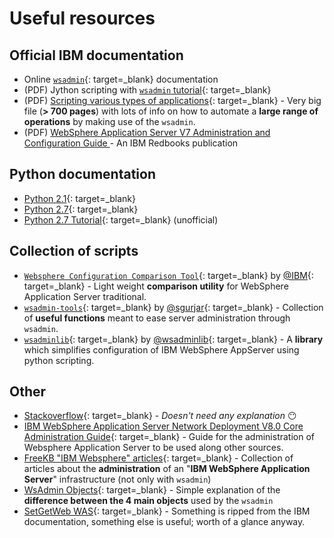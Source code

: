 # Useful resources
## Official IBM documentation
- Online [`wsadmin`](https://www.ibm.com/docs/en/was-nd/9.0.5?topic=90-scripting-application-serving-environment-wsadmin){: target=_blank} documentation
- (PDF) Jython scripting with [`wsadmin` tutorial](https://www.ibm.com/support/pages/system/files/inline-files/WP100963_-_Jython_Scripting_with_wsadmin_tutorial.pdf){: target=_blank}
- (PDF) [Scripting various types of applications](https://manuals.plus/m/a3f2027765fec18d3a3e7771b7e679a6256fa65578c6e2cbc4ec283914d1e703.pdf){: target=_blank} - Very big file (**> 700 pages**) with lots of info on how to automate a **large range of operations** by making use of the `wsadmin`.
- (PDF) [WebSphere Application Server V7 Administration and Configuration Guide
](https://www.redbooks.ibm.com/abstracts/sg247615.html) - An IBM Redbooks publication

## Python documentation
- [Python 2.1](https://docs.python.org/release/2.1.1/){: target=_blank}
- [Python 2.7](https://docs.python.org/release/2.7/){: target=_blank}
- [Python 2.7 Tutorial](https://sites.pitt.edu/~naraehan/python2/){: target=_blank} (unofficial)


## Collection of scripts
- [`Websphere Configuration Comparison Tool`](https://github.com/IBM/websphere-cct){: target=_blank} by [@IBM](https://github.com/IBM){: target=_blank} - Light weight **comparison utility** for WebSphere Application Server traditional.
- [`wsadmin-tools`](https://github.com/sgurjar/wsadmin-tools/blob/master/tools.py){: target=_blank} by [@sgurjar](https://github.com/sgurjar){: target=_blank} - Collection of **useful functions** meant to ease server administration through `wsadmin`.
- [`wsadminlib`](https://github.com/wsadminlib/wsadminlib){: target=_blank} by [@wsadminlib](https://github.com/wsadminlib){: target=_blank} - A **library** which simplifies configuration of IBM WebSphere AppServer using python scripting.



## Other
- [Stackoverflow](https://stackoverflow.com/questions/tagged/wsadmin){: target=\_blank} - _Doesn't need any explanation_ 😶
- [IBM WebSphere Application Server Network Deployment V8.0 Core Administration Guide](http://java.boot.by/ibm-317/){: target=_blank} - Guide for the administration of Websphere Application Server to be used along other sources.
- [FreeKB "IBM Websphere" articles](http://www.freekb.net/Articles?tag=IBM%20WebSphere){: target=_blank} - Collection of articles about the **administration** of an "**IBM WebSphere Application Server**" infrastructure (not only with `wsadmin`)
- [WsAdmin Objects](https://wpcertification.blogspot.com/2009/08/wsadmin-objects.html){: target=_blank} - Simple explanation of the **difference between the 4 main objects** used by the `wsadmin`
- [SetGetWeb WAS](https://setgetweb.com/p/WAS8/welc6topscripting.html){: target=_blank} - Something is ripped from the IBM documentation, something else is useful; worth of a glance anyway.